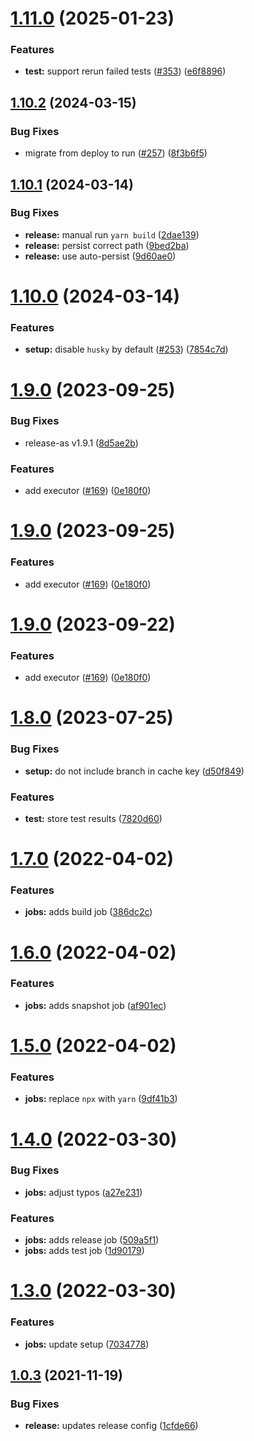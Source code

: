 # [1.11.0](https://github.com/newhighsco/circleci-orb/compare/v1.10.2...v1.11.0) (2025-01-23)


### Features

* **test:** support rerun failed tests ([#353](https://github.com/newhighsco/circleci-orb/issues/353)) ([e6f8896](https://github.com/newhighsco/circleci-orb/commit/e6f8896064b1e2f0f33bb22fab937f394c100dd5))

## [1.10.2](https://github.com/newhighsco/circleci-orb/compare/v1.10.1...v1.10.2) (2024-03-15)


### Bug Fixes

* migrate from deploy to run ([#257](https://github.com/newhighsco/circleci-orb/issues/257)) ([8f3b6f5](https://github.com/newhighsco/circleci-orb/commit/8f3b6f5cbe9e9e7a7d0d59572f4aaf86d282e606))

## [1.10.1](https://github.com/newhighsco/circleci-orb/compare/v1.10.0...v1.10.1) (2024-03-14)


### Bug Fixes

* **release:** manual run `yarn build` ([2dae139](https://github.com/newhighsco/circleci-orb/commit/2dae139451fabe94dfebe2e595fb03f88c6264fc))
* **release:** persist correct path ([9bed2ba](https://github.com/newhighsco/circleci-orb/commit/9bed2baf0f8bfc4865e5f8bb3775b06b8a06e845))
* **release:** use auto-persist ([9d60ae0](https://github.com/newhighsco/circleci-orb/commit/9d60ae009617ab1f152e3bf4049e3a068ff6f7ab))

# [1.10.0](https://github.com/newhighsco/circleci-orb/compare/v1.9.0...v1.10.0) (2024-03-14)


### Features

* **setup:** disable `husky` by default ([#253](https://github.com/newhighsco/circleci-orb/issues/253)) ([7854c7d](https://github.com/newhighsco/circleci-orb/commit/7854c7d87bbdfa244bf675789e44d66e1d99dd08))

# [1.9.0](https://github.com/newhighsco/circleci-orb/compare/v1.8.0...v1.9.0) (2023-09-25)


### Bug Fixes

* release-as v1.9.1 ([8d5ae2b](https://github.com/newhighsco/circleci-orb/commit/8d5ae2b75af9f5e188d6c436122e6ff0097feacc))


### Features

* add executor ([#169](https://github.com/newhighsco/circleci-orb/issues/169)) ([0e180f0](https://github.com/newhighsco/circleci-orb/commit/0e180f0a4aae3fb079cc59f759f2da6c73ca30c5))

# [1.9.0](https://github.com/newhighsco/circleci-orb/compare/v1.8.0...v1.9.0) (2023-09-25)


### Features

* add executor ([#169](https://github.com/newhighsco/circleci-orb/issues/169)) ([0e180f0](https://github.com/newhighsco/circleci-orb/commit/0e180f0a4aae3fb079cc59f759f2da6c73ca30c5))

# [1.9.0](https://github.com/newhighsco/circleci-orb/compare/v1.8.0...v1.9.0) (2023-09-22)


### Features

* add executor ([#169](https://github.com/newhighsco/circleci-orb/issues/169)) ([0e180f0](https://github.com/newhighsco/circleci-orb/commit/0e180f0a4aae3fb079cc59f759f2da6c73ca30c5))

# [1.8.0](https://github.com/newhighsco/circleci-orb/compare/v1.7.0...v1.8.0) (2023-07-25)


### Bug Fixes

* **setup:** do not include branch in cache key ([d50f849](https://github.com/newhighsco/circleci-orb/commit/d50f849c5872dfabcdf5b7237a688642ecfa9f4a))


### Features

* **test:** store test results ([7820d60](https://github.com/newhighsco/circleci-orb/commit/7820d6078788748607cab559d5f6e51a6976d05a))

# [1.7.0](https://github.com/newhighsco/circleci-orb/compare/v1.6.0...v1.7.0) (2022-04-02)


### Features

* **jobs:** adds build job ([386dc2c](https://github.com/newhighsco/circleci-orb/commit/386dc2c0dcc9fb51f3698b85558a22cf44adf44f))

# [1.6.0](https://github.com/newhighsco/circleci-orb/compare/v1.5.0...v1.6.0) (2022-04-02)


### Features

* **jobs:** adds snapshot job ([af901ec](https://github.com/newhighsco/circleci-orb/commit/af901ec4a497ab08014d3a204b5bbf424d062acc))

# [1.5.0](https://github.com/newhighsco/circleci-orb/compare/v1.4.0...v1.5.0) (2022-04-02)


### Features

* **jobs:** replace `npx` with `yarn` ([9df41b3](https://github.com/newhighsco/circleci-orb/commit/9df41b3f14418900857fdcb751303294f8a623ba))

# [1.4.0](https://github.com/newhighsco/circleci-orb/compare/v1.3.0...v1.4.0) (2022-03-30)


### Bug Fixes

* **jobs:** adjust typos ([a27e231](https://github.com/newhighsco/circleci-orb/commit/a27e2316ed59609e7c23b1e5d4c322a6087a6251))


### Features

* **jobs:** adds release job ([509a5f1](https://github.com/newhighsco/circleci-orb/commit/509a5f16e861f8a8e4567db35e600a3407b0be51))
* **jobs:** adds test job ([1d90179](https://github.com/newhighsco/circleci-orb/commit/1d90179163f3d3bb92730441a0a166bd6cd245ed))

# [1.3.0](https://github.com/newhighsco/circleci-orb/compare/v1.2.0...v1.3.0) (2022-03-30)


### Features

* **jobs:** update setup ([7034778](https://github.com/newhighsco/circleci-orb/commit/7034778c599857b5e7d18bc1b7fd7f764683b870))

## [1.0.3](https://github.com/newhighsco/circleci-orb/compare/v1.0.2...v1.0.3) (2021-11-19)


### Bug Fixes

* **release:** updates release config ([1cfde66](https://github.com/newhighsco/circleci-orb/commit/1cfde66b9f709597de2ba3174cc9b3d682ecec15))
